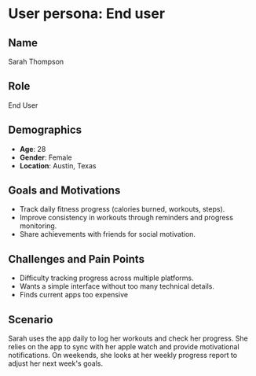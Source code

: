 # User persona: End user

## Name
Sarah Thompson

## Role
End User

## Demographics
- **Age**: 28  
- **Gender**: Female  
- **Location**: Austin, Texas  

## Goals and Motivations
- Track daily fitness progress (calories burned, workouts, steps).  
- Improve consistency in workouts through reminders and progress monitoring.  
- Share achievements with friends for social motivation.  

## Challenges and Pain Points
- Difficulty tracking progress across multiple platforms.  
- Wants a simple interface without too many technical details.  
- Finds current apps too expensive

## Scenario
Sarah uses the app daily to log her workouts and check her progress. She relies on the app to sync with her apple watch and provide motivational notifications. On weekends, she looks at her weekly progress report to adjust her next week's goals.
